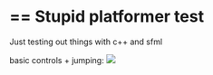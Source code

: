 ==
Stupid platformer test
==

Just testing out things with c++ and sfml

basic controls + jumping:
![](https://i.imgur.com/a/H4aiE.gif)